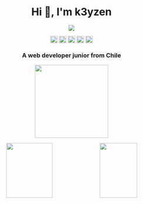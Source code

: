 

<h1 align="center">Hi 👋, I'm k3yzen</h1>

<p align="center">
  <a href="https://github.com/k3yzen"><img src="https://img.shields.io/github/followers/k3yzen?label=follow&style=social" /></a>
</p>

<p align="center">
  <a href=https://codepen.io/k3yzen target="_blank"><img align="center" src=https://cdn.jsdelivr.net/npm/simple-icons@3.0.1/icons/codepen.svg height="20" width="20" /></a>
  <a href=https://es-la.facebook.com/el.keyzen target="_blank"><img align="center" src=https://cdn.jsdelivr.net/npm/simple-icons@3.0.1/icons/facebook.svg height="20" width="20" /></a>
  <a href=https://twitter.com/k3yzen target="_blank"><img align="center" src=https://cdn.jsdelivr.net/npm/simple-icons@3.0.1/icons/twitter.svg height="20" width="20" /></a>
  <a href=https://www.linkedin.com/in/alonso-anaval%C3%B3n-y%C3%A1%C3%B1ez-133019144/ target="_blank"><img align="center" src=https://cdn.jsdelivr.net/npm/simple-icons@3.0.1/icons/linkedin.svg height="20" width="20" /></a>
  <a href=https://www.instagram.com/k3yzen/ target="_blank"><img align="center" src=https://cdn.jsdelivr.net/npm/simple-icons@3.0.1/icons/instagram.svg height="20" width="20" /></a>
</p>


<h3 align="center">A web developer junior from Chile</h3>


<p align="center">
  <img align="center" width="200" src="https://img.shields.io/static/v1?label=WebTechnologies&message=FrontendDeveloper&color=green" />
</p>


<p align="center">
  <img width="50%" height="150px" src="https://github-readme-stats.vercel.app/api?username=k3yzen&show_icons=true&hide_border=false&title_color=555&text_color=777&icon_color=777&bg_color=fff" />  
  <img src="https://github-readme-stats.vercel.app/api/top-langs/?username=k3yzen&layout=compact" align="top" height="150px" width="45%" />
</p>

